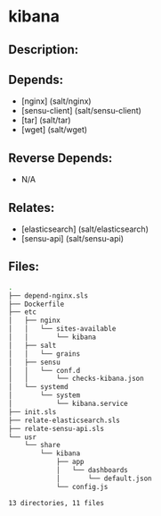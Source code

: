 # kibana

## Description:



## Depends:

  -  [nginx] (salt/nginx)
  -  [sensu-client] (salt/sensu-client)
  -  [tar] (salt/tar)
  -  [wget] (salt/wget)

## Reverse Depends:

  -  N/A

## Relates:

  -  [elasticsearch] (salt/elasticsearch)
  -  [sensu-api] (salt/sensu-api)

## Files:

```bash
.
├── depend-nginx.sls
├── Dockerfile
├── etc
│   ├── nginx
│   │   └── sites-available
│   │       └── kibana
│   ├── salt
│   │   └── grains
│   ├── sensu
│   │   └── conf.d
│   │       └── checks-kibana.json
│   └── systemd
│       └── system
│           └── kibana.service
├── init.sls
├── relate-elasticsearch.sls
├── relate-sensu-api.sls
└── usr
    └── share
        └── kibana
            ├── app
            │   └── dashboards
            │       └── default.json
            └── config.js

13 directories, 11 files
```
